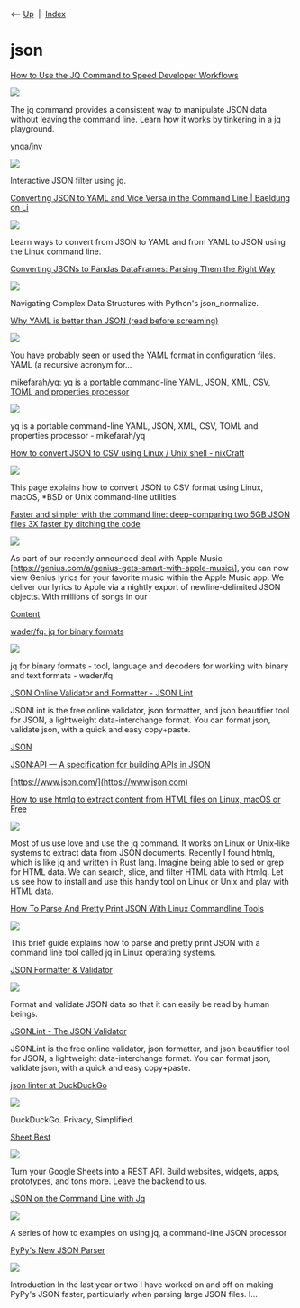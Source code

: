 <div class="nav">

⟵ [Up](index.html)  \|  [Index](index.html)

</div>

# json

<div class="cards">

<div class="card">

<div class="card-title">

[How to Use the JQ Command to Speed Developer
Workflows](https://thenewstack.io/how-to-use-the-jq-command-to-speed-developer-workflows/)

</div>

<div class="card-image">

[![](https://cdn.thenewstack.io/media/2024/11/73d841f1-jq-playground-lead.png)](https://thenewstack.io/how-to-use-the-jq-command-to-speed-developer-workflows/)

</div>

The jq command provides a consistent way to manipulate JSON data without
leaving the command line. Learn how it works by tinkering in a jq
playground.

</div>

<div class="card">

<div class="card-title">

[ynqa/jnv](https://github.com/ynqa/jnv)

</div>

<div class="card-image">

[![](https://opengraph.githubassets.com/4c1b970c6b996794a66e4d8be4cf049b95e52044e212c0c93dd16621be75db93/ynqa/jnv)](https://github.com/ynqa/jnv)

</div>

Interactive JSON filter using jq.

</div>

<div class="card">

<div class="card-title">

[Converting JSON to YAML and Vice Versa in the Command Line \| Baeldung
on Li](https://www.baeldung.com/linux/json-yaml-cli-conversion)

</div>

<div class="card-image">

[![](https://www.baeldung.com/wp-content/uploads/sites/2/2022/11/Linux-Featured-Image-11-k.png)](https://www.baeldung.com/linux/json-yaml-cli-conversion)

</div>

Learn ways to convert from JSON to YAML and from YAML to JSON using the
Linux command line.

</div>

<div class="card">

<div class="card-title">

[Converting JSONs to Pandas DataFrames: Parsing Them the Right
Way](https://www.kdnuggets.com/converting-jsons-to-pandas-dataframes-parsing-them-the-right-way?fbclid=IwAR3qZQqd4097kaNQovLB551ydGCLPGViw0RGaudPSG-pnu5qxDLz5Jw6ovo)

</div>

<div class="card-image">

[![](https://www.kdnuggets.com/wp-content/uploads/ferrer_converting_jsons_pandas_dataframes_parsing_right_way_51.png)](https://www.kdnuggets.com/converting-jsons-to-pandas-dataframes-parsing-them-the-right-way?fbclid=IwAR3qZQqd4097kaNQovLB551ydGCLPGViw0RGaudPSG-pnu5qxDLz5Jw6ovo)

</div>

Navigating Complex Data Structures with Python's json_normalize.

</div>

<div class="card">

<div class="card-title">

[Why YAML is better than JSON (read before
screaming)](https://dev.to/lenra/why-yaml-is-better-than-json-read-before-screaming-39m8)

</div>

<div class="card-image">

[![](https://media.dev.to/dynamic/image/width=1000,height=500,fit=cover,gravity=auto,format=auto/https%3A%2F%2Fdev-to-uploads.s3.amazonaws.com%2Fuploads%2Farticles%2Fovpe8egg6tvo41rqtp01.png)](https://dev.to/lenra/why-yaml-is-better-than-json-read-before-screaming-39m8)

</div>

You have probably seen or used the YAML format in configuration files.
YAML (a recursive acronym for...

</div>

<div class="card">

<div class="card-title">

[mikefarah/yq: yq is a portable command-line YAML, JSON, XML, CSV, TOML
and properties processor](https://github.com/mikefarah/yq)

</div>

<div class="card-image">

[![](https://opengraph.githubassets.com/30b0a65cd2bd3f6f506a8722264a6b334b44cc5174b4964d98380c7437d79fd7/mikefarah/yq)](https://github.com/mikefarah/yq)

</div>

yq is a portable command-line YAML, JSON, XML, CSV, TOML and properties
processor - mikefarah/yq

</div>

<div class="card">

<div class="card-title">

[How to convert JSON to CSV using Linux / Unix shell -
nixCraft](https://www.cyberciti.biz/faq/how-to-convert-json-to-csv-using-linux-unix-shell)

</div>

<div class="card-image">

[![](https://www.cyberciti.biz/media/new/faq/2022/07/How-to-convert-JSON-to-CSV-using-jq-command-under-Linux-or-Unix-442x599.png)](https://www.cyberciti.biz/faq/how-to-convert-json-to-csv-using-linux-unix-shell)

</div>

This page explains how to convert JSON to CSV format using Linux, macOS,
\*BSD or Unix command-line utilities.

</div>

<div class="card">

<div class="card-title">

[Faster and simpler with the command line: deep-comparing two 5GB JSON
files 3X faster by ditching the
code](https://genius.engineering/faster-and-simpler-with-the-command-line-deep-comparing-two-5gb-json-files-3x-faster-by-ditching-the-code)

</div>

<div class="card-image">

[![](https://genius.engineering/content/images/2018/12/Artboard-1.png)](https://genius.engineering/faster-and-simpler-with-the-command-line-deep-comparing-two-5gb-json-files-3x-faster-by-ditching-the-code)

</div>

As part of our recently announced deal with Apple Music
\[https://genius.com/a/genius-gets-smart-with-apple-music\], you can now
view Genius lyrics for your favorite music within the Apple Music app.
We deliver our lyrics to Apple via a nightly export of newline-delimited
JSON objects. With millions of songs in our

</div>

<div class="card">

<div class="card-title">

[Content](https://mosermichael.github.io/jq-illustrated/dir/content.html)

</div>

</div>

<div class="card">

<div class="card-title">

[wader/fq: jq for binary formats](https://github.com/wader/fq)

</div>

<div class="card-image">

[![](https://repository-images.githubusercontent.com/336895436/f606ea6d-35b2-4f4c-a14c-c171cd27ccf7)](https://github.com/wader/fq)

</div>

jq for binary formats - tool, language and decoders for working with
binary and text formats - wader/fq

</div>

<div class="card">

<div class="card-title">

[JSON Online Validator and Formatter - JSON Lint](https://jsonlint.com)

</div>

JSONLint is the free online validator, json formatter, and json
beautifier tool for JSON, a lightweight data-interchange format. You can
format json, validate json, with a quick and easy copy+paste.

</div>

<div class="card">

<div class="card-title">

[JSON](http://json.org)

</div>

</div>

<div class="card">

<div class="card-title">

[JSON:API — A specification for building APIs in
JSON](http://jsonapi.org)

</div>

</div>

<div class="card">

<div class="card-title">

[https://www.json.com/](https://www.json.com)

</div>

</div>

<div class="card">

<div class="card-title">

[How to use htmlq to extract content from HTML files on Linux, macOS or
Free](https://www.cyberciti.biz/open-source/command-line-hacks/using-htmlq-to-extract-content-from-html-files-on-linux-unix)

</div>

<div class="card-image">

[![](https://www.cyberciti.biz/media/new/cms/2021/09/How-to-install-htmlq-to-extract-content-from-HTML-files-on-Ubuntu-Linux.png)](https://www.cyberciti.biz/open-source/command-line-hacks/using-htmlq-to-extract-content-from-html-files-on-linux-unix)

</div>

Most of us use love and use the jq command. It works on Linux or
Unix-like systems to extract data from JSON documents. Recently I found
htmlq, which is like jq and written in Rust lang. Imagine being able to
sed or grep for HTML data. We can search, slice, and filter HTML data
with htmlq. Let us see how to install and use this handy tool on Linux
or Unix and play with HTML data.

</div>

<div class="card">

<div class="card-title">

[How To Parse And Pretty Print JSON With Linux Commandline
Tools](https://www.ostechnix.com/how-to-parse-and-pretty-print-json-with-linux-commandline-tools)

</div>

<div class="card-image">

[![](https://ostechnix.com/wp-content/uploads/2019/03/json.png)](https://www.ostechnix.com/how-to-parse-and-pretty-print-json-with-linux-commandline-tools)

</div>

This brief guide explains how to parse and pretty print JSON with a
command line tool called jq in Linux operating systems.

</div>

<div class="card">

<div class="card-title">

[JSON Formatter & Validator](https://jsonformatter.curiousconcept.com)

</div>

<div class="card-image">

[![](https://jsonformatter.curiousconcept.com/icons/jf/mstile-144x144.b0ef4bd01d6cb25ab71ae707ed7ac226.png)](https://jsonformatter.curiousconcept.com)

</div>

Format and validate JSON data so that it can easily be read by human
beings.

</div>

<div class="card">

<div class="card-title">

[JSONLint - The JSON Validator](https://jsonlint.com/?json=)

</div>

JSONLint is the free online validator, json formatter, and json
beautifier tool for JSON, a lightweight data-interchange format. You can
format json, validate json, with a quick and easy copy+paste.

</div>

<div class="card">

<div class="card-title">

[json linter at
DuckDuckGo](https://duckduckgo.com/?ia=answer&q=json+linter&t=canonical)

</div>

<div class="card-image">

[![](https://duckduckgo.com/assets/icons/meta/DDG-icon_256x256.png)](https://duckduckgo.com/?ia=answer&q=json+linter&t=canonical)

</div>

DuckDuckGo. Privacy, Simplified.

</div>

<div class="card">

<div class="card-title">

[Sheet Best](https://sheet.best)

</div>

<div class="card-image">

[![](https://sheetbest.com/social/opengraph-image.png)](https://sheet.best)

</div>

Turn your Google Sheets into a REST API. Build websites, widgets, apps,
prototypes, and tons more. Leave the backend to us.

</div>

<div class="card">

<div class="card-title">

[JSON on the Command Line with Jq](https://shapeshed.com/jq-json)

</div>

<div class="card-image">

[![](https://shapeshed.com/icon-512.png)](https://shapeshed.com/jq-json)

</div>

A series of how to examples on using jq, a command-line JSON processor

</div>

<div class="card">

<div class="card-title">

[PyPy's New JSON
Parser](https://morepypy.blogspot.com/2019/10/pypys-new-json-parser.html)

</div>

<div class="card-image">

[![](https://blogger.googleusercontent.com/img/b/R29vZ2xl/AVvXsEg8_phJkXrunhcpyeV5RMuBmo-jKLB2dqUYU22Pb2gWMFph-jPfj0akNCRgoE6nres2hGwf08uoPEXOTagI2HOXVUVIQk19HL4D0cgPDIGbzowAiUk10WKtzQywRhjCEpmxbyXfdvgQ2EY/s400/2019_json_nytimes.png)](https://morepypy.blogspot.com/2019/10/pypys-new-json-parser.html)

</div>

Introduction In the last year or two I have worked on and off on making
PyPy's JSON faster, particularly when parsing large JSON files. I...

</div>

</div>
